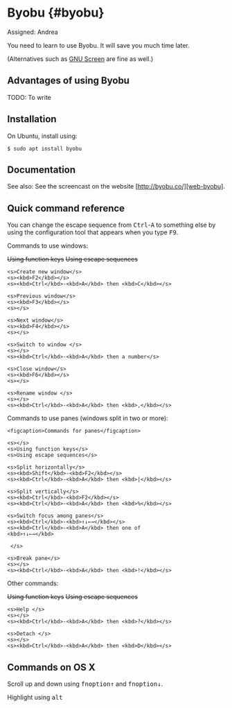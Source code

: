# Byobu {#byobu}

Assigned: Andrea

You need to learn to use Byobu. It will save you much time later.

(Alternatives such as [GNU Screen][web-screen] are fine as well.)

[web-screen]: https://en.wikipedia.org/wiki/GNU_Screen

## Advantages of using Byobu

TODO: To write

## Installation

On Ubuntu, install using:

    $ sudo apt install byobu

## Documentation

See also: See the screencast on the website [http://byobu.co/][web-byobu].

[web-byobu]: http://byobu.co/

## Quick command reference

You can change the escape sequence from <kbd>Ctrl</kbd>-<kbd>A</kbd> to
something else by using the configuration tool that appears when you type
<kbd>F9</kbd>.

Commands to use windows:

<col3 class='command-table labels-row1' figure-id="tab:commands-windows" figure-caption="Windows">
    <s></s>
    <s>Using function keys</s>
    <s>Using escape sequences</s>

    <s>Create new window</s>
    <s><kbd>F2</kbd></s>
    <s><kbd>Ctrl</kbd>-<kbd>A</kbd> then <kbd>C</kbd></s>

    <s>Previous window</s>
    <s><kbd>F3</kbd></s>
    <s></s>

    <s>Next window</s>
    <s><kbd>F4</kbd></s>
    <s></s>

    <s>Switch to window </s>
    <s></s>
    <s><kbd>Ctrl</kbd>-<kbd>A</kbd> then a number</s>

    <s>Close window</s>
    <s><kbd>F6</kbd></s>
    <s></s>

    <s>Rename window </s>
    <s></s>
    <s><kbd>Ctrl</kbd>-<kbd>A</kbd> then <kbd>,</kbd></s>
</col3>


Commands to use panes (windows split in two or more):

<col3 class='command-table labels-row1' figure-id="tab:commands-panes">

    <figcaption>Commands for panes</figcaption>

    <s></s>
    <s>Using function keys</s>
    <s>Using escape sequences</s>

    <s>Split horizontally</s>
    <s><kbd>Shift</kbd>-<kbd>F2</kbd></s>
    <s><kbd>Ctrl</kbd>-<kbd>A</kbd> then <kbd>|</kbd></s>

    <s>Split vertically</s>
    <s><kbd>Ctrl</kbd>-<kbd>F2</kbd></s>
    <s><kbd>Ctrl</kbd>-<kbd>A</kbd> then <kbd>%</kbd></s>

    <s>Switch focus among panes</s>
    <s><kbd>Ctrl</kbd>-<kbd>↑↓←→</kbd></s>
    <s><kbd>Ctrl</kbd>-<kbd>A</kbd> then one of
    <kbd>↑↓←→</kbd>

     </s>

    <s>Break pane</s>
    <s></s>
    <s><kbd>Ctrl</kbd>-<kbd>A</kbd> then <kbd>!</kbd></s>
</col3>

<!-- (<kbd>↑</kbd>,<kbd>↓</kbd>,<kbd>←</kbd>,<kbd>→</kbd>) -->

Other commands:


<col3 class='command-table labels-row1' figure-id="tab:commands-other" figure-caption="Other">
    <s></s>
    <s>Using function keys</s>
    <s>Using escape sequences</s>


    <s>Help </s>
    <s></s>
    <s><kbd>Ctrl</kbd>-<kbd>A</kbd> then <kbd>?</kbd></s>

    <s>Detach </s>
    <s></s>
    <s><kbd>Ctrl</kbd>-<kbd>A</kbd> then <kbd>D</kbd></s>



</col3>


<style>
.command-table td {
    text-align: left;
    font-size: 80%;
}
</style>

## Commands on OS X

Scroll up and down using
<kbd>fn</kbd><kbd>option</kbd><kbd>↑</kbd>
and
<kbd>fn</kbd><kbd>option</kbd><kbd>↓</kbd>.


Highlight using <kbd>alt</kbd>

<!-- Shift+<arrow keys> switches between panes. Shift+Alt+<arrow keys> changes the current pane size. -->

<!-- Byobu tips: don't forget F2 (or ctrl-a C) in byobu will open a terminal in a new tab. Alternatively, you can also Shift+F2 to split the current tab into two horizontally. -->
